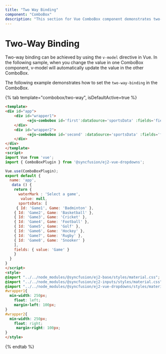 ```yaml
---
title: "Two Way Binding"
component: "ComboBox"
description: "This section for Vue ComboBox component demonstrates two-way binding."
---
```


# Two-Way Binding

Two-way binding can be achieved by using the `v-model` directive in Vue. In the following sample, when you change the value in one ComboBox component, v-model will automatically update the value in the other ComboBox.

The following example demonstrates how to set the `two-way-binding` in the ComboBox.

{% tab template="combobox/two-way", isDefaultActive=true %}

```html
<template>
<div id="app">
    <div id="wrapper1">
          <ejs-combobox id='first':dataSource='sportsData' :fields='fields' :placeholder="waterMark" v-model="value" ></ejs-combobox>
    </div>
    <div id="wrapper2">
          <ejs-combobox id='second' :dataSource='sportsData' :fields='fields' :placeholder="waterMark" v-model="value" ></ejs-combobox>
    </div>
</div>
</template>
<script>
import Vue from 'vue';
import { ComboBoxPlugin } from '@syncfusion/ej2-vue-dropdowns';

Vue.use(ComboBoxPlugin);
export default {
  name: 'app',
   data () {
    return {
      waterMark : 'Select a game',
       value: null,
      sportsData: [
     { Id: 'Game1', Game: 'Badminton' },
    { Id: 'Game2', Game: 'Basketball' },
    { Id: 'Game3', Game: 'Cricket' },
    { Id: 'Game4', Game: 'Football' },
    { Id: 'Game5', Game: 'Golf' },
    { Id: 'Game6', Game: 'Hockey' },
    { Id: 'Game7', Game: 'Rugby' },
    { Id: 'Game8', Game: 'Snooker' }
    ],
    fields: { value: 'Game' }
    }
  }
}
</script>
<style>
@import "../../node_modules/@syncfusion/ej2-base/styles/material.css";
@import "../../node_modules/@syncfusion/ej2-inputs/styles/material.css";
@import "../../node_modules/@syncfusion/ej2-vue-dropdowns/styles/material.css";
#wrapper1{
  min-width: 250px;
    float: left;
    margin-left: 100px;
}
#wrapper2{
  min-width: 250px;
    float: right;
     margin-right: 100px;
}
</style>
```

{% endtab %}